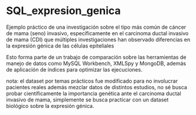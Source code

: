 # SQL_expresion_genica
Ejemplo práctico de una investigación sobre el tipo más común de cáncer de mama (seno) invasivo, específicamente en el carcinoma ductal invasivo de mama (CDI) que múltiples investigaciones han observado diferencias en la expresión génica de las células epiteliales


Esto forma parte de un trabajo de comparación sobre las herramientas de manejo de datos como MySQL Workbench, XMLSpy y MongoDB, además de aplicación de índices para optimizar las ejecuciones.




nota: el dataset por temas prácticos fue modificado para no involucrar pacientes reales además mezclar datos de distintos estudios, no sé busca probar científicamente la importancia genética ante el carcinoma ductal invasivo de mama, simplemente se busca practicar con un dataset biológico sobre la expresión génica.

